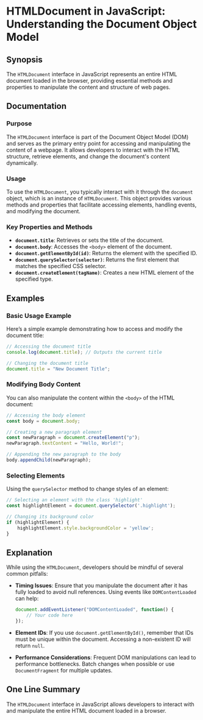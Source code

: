 <!--
Meta Description: # HTMLDocument in JavaScript: Understanding the Document Object Model ## Synopsis The `HTMLDocument` interface in JavaScript represents an entire HTML...
Meta Keywords: document, title, body, element, htmldocument
-->

# HTMLDocument in JavaScript: Understanding the Document Object Model

## Synopsis
The `HTMLDocument` interface in JavaScript represents an entire HTML document loaded in the browser, providing essential methods and properties to manipulate the content and structure of web pages. 

## Documentation
### Purpose
The `HTMLDocument` interface is part of the Document Object Model (DOM) and serves as the primary entry point for accessing and manipulating the content of a webpage. It allows developers to interact with the HTML structure, retrieve elements, and change the document's content dynamically.

### Usage
To use the `HTMLDocument`, you typically interact with it through the `document` object, which is an instance of `HTMLDocument`. This object provides various methods and properties that facilitate accessing elements, handling events, and modifying the document.

### Key Properties and Methods
- **`document.title`**: Retrieves or sets the title of the document.
- **`document.body`**: Accesses the `<body>` element of the document.
- **`document.getElementById(id)`**: Returns the element with the specified ID.
- **`document.querySelector(selector)`**: Returns the first element that matches the specified CSS selector.
- **`document.createElement(tagName)`**: Creates a new HTML element of the specified type.

## Examples
### Basic Usage Example
Here’s a simple example demonstrating how to access and modify the document title:

```javascript
// Accessing the document title
console.log(document.title); // Outputs the current title

// Changing the document title
document.title = "New Document Title";
```

### Modifying Body Content
You can also manipulate the content within the `<body>` of the HTML document:

```javascript
// Accessing the body element
const body = document.body;

// Creating a new paragraph element
const newParagraph = document.createElement("p");
newParagraph.textContent = "Hello, World!";

// Appending the new paragraph to the body
body.appendChild(newParagraph);
```

### Selecting Elements
Using the `querySelector` method to change styles of an element:

```javascript
// Selecting an element with the class 'highlight'
const highlightElement = document.querySelector('.highlight');

// Changing its background color
if (highlightElement) {
    highlightElement.style.backgroundColor = 'yellow';
}
```

## Explanation
While using the `HTMLDocument`, developers should be mindful of several common pitfalls:

- **Timing Issues**: Ensure that you manipulate the document after it has fully loaded to avoid null references. Using events like `DOMContentLoaded` can help:
  ```javascript
  document.addEventListener("DOMContentLoaded", function() {
      // Your code here
  });
  ```

- **Element IDs**: If you use `document.getElementById()`, remember that IDs must be unique within the document. Accessing a non-existent ID will return `null`.

- **Performance Considerations**: Frequent DOM manipulations can lead to performance bottlenecks. Batch changes when possible or use `DocumentFragment` for multiple updates.

## One Line Summary
The `HTMLDocument` interface in JavaScript allows developers to interact with and manipulate the entire HTML document loaded in a browser.